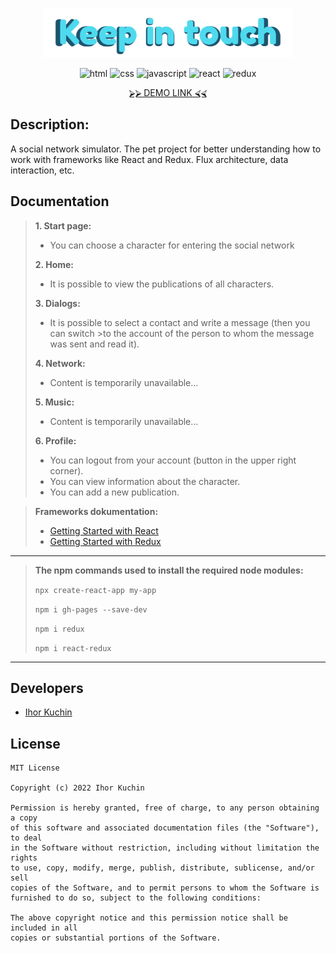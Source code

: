 <p align="center">
  <img src="readme-title.png" width="400" alt="Title">
</p>

<p align="center">
  <img src="https://img.shields.io/badge/-html-red" alt="html">
  <img src="https://img.shields.io/badge/-css-blue" alt="css">
  <img src="https://img.shields.io/badge/-javascript-yellow" alt="javascript">
  <img src="https://img.shields.io/badge/-react-cyan" alt="react">
  <img src="https://img.shields.io/badge/-redux-blueviolet" alt="redux"> <br>
  <!-- <img src="https://img.shields.io/badge/-typescript-blue" alt="typescript"> -->
  <!-- <img src="https://img.shields.io/badge/-nodejs-brightgreen" alt="node.js"> -->
  <!-- <img src="https://img.shields.io/badge/-bootstrap-blueviolet" alt="bootstrap"> -->
  <!-- <img src="https://img.shields.io/badge/-bulma-brightgreen" alt="bulma"> -->
</p>

<p align="center">
  <a href="https://ik-web.github.io/keep-in-touch/">
    ⮚⮚ DEMO LINK ⮘⮘
  </a> 
</p>

## Description:

А social network simulator.
The pet project for better understanding how to work with frameworks
like React and Redux. Flux architecture, data interaction, etc.

## Documentation

> **1. Start page:** 
>- You can choose a character for entering the social network
>
> **2. Home:** 
>- It is possible to view the publications of all characters.
>
> **3. Dialogs:**
> - It is possible to select a contact and write a message (then you can switch >to the account of the person to whom the message was sent and read it).
>
> **4. Network:**
>- Content is temporarily unavailable...
>
> **5. Music:**
>- Content is temporarily unavailable...
>
> **6. Profile:**
>- You can logout from your account (button in the upper right corner).
>- You can view information about the character.
>- You can add a new publication.

> **Frameworks dokumentation:**
>- [Getting Started with React](https://reactjs.org/docs/getting-started.html) <br>
>- [Getting Started with Redux](https://redux.js.org/introduction/getting-started)

---

> **The npm commands used to install the required node modules:**
>
>`npx create-react-app my-app`
>
>`npm i gh-pages --save-dev`
>
>`npm i redux`
>
>`npm i react-redux`

---

## Developers

- [Ihor Kuchin](https://github.com/ik-web)

## License

```
MIT License

Copyright (c) 2022 Ihor Kuchin

Permission is hereby granted, free of charge, to any person obtaining a copy
of this software and associated documentation files (the "Software"), to deal
in the Software without restriction, including without limitation the rights
to use, copy, modify, merge, publish, distribute, sublicense, and/or sell
copies of the Software, and to permit persons to whom the Software is
furnished to do so, subject to the following conditions:

The above copyright notice and this permission notice shall be included in all
copies or substantial portions of the Software.
```